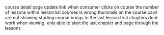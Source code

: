 
course detail page
update link when consumer clicks on course
the number of lessons within hierarchal courses is wrong
thumnails on the course card are not showing
starting course brings to the last lesson first
chapters dont work when viewing. only able to start the last chapter and page through the lessons